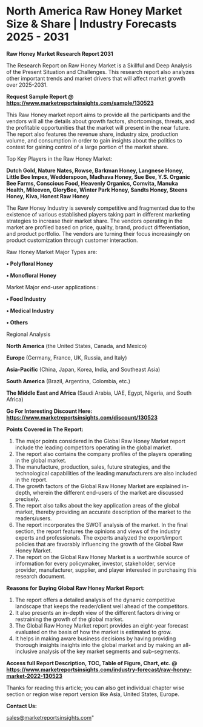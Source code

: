# North America Raw Honey Market Size & Share | Industry Forecasts 2025 - 2031

<strong>Raw Honey Market Research Report 2031</strong>

The Research Report on Raw Honey Market is a Skillful and Deep Analysis of the Present Situation and Challenges. This research report also analyzes other important trends and market drivers that will affect market growth over 2025-2031.

<strong>Request Sample Report @ <a href=https://www.marketreportsinsights.com/sample/130523>https://www.marketreportsinsights.com/sample/130523</a></strong>

This Raw Honey market report aims to provide all the participants and the vendors will all the details about growth factors, shortcomings, threats, and the profitable opportunities that the market will present in the near future. The report also features the revenue share, industry size, production volume, and consumption in order to gain insights about the politics to contest for gaining control of a large portion of the market share.

Top Key Players in the Raw Honey Market:

<strong>Dutch Gold, Nature Nates, Rowse, Barkman Honey, Langnese Honey, Little Bee Impex, Wedderspoon, Madhava Honey, Sue Bee, Y.S. Organic Bee Farms, Conscious Food, Heavenly Organics, Comvita, Manuka Health, Mileeven, GloryBee, Winter Park Honey, Sandts Honey, Steens Honey, Kiva, Honest Raw Honey</strong>

The Raw Honey Industry is severely competitive and fragmented due to the existence of various established players taking part in different marketing strategies to increase their market share. The vendors operating in the market are profiled based on price, quality, brand, product differentiation, and product portfolio. The vendors are turning their focus increasingly on product customization through customer interaction.

Raw Honey Market Major Types are:

<strong>• Polyfloral Honey

• Monofloral Honey</strong>

Market Major end-user applications :

<strong>• Food Industry

• Medical Industry

• Others</strong>

Regional Analysis

</u><strong><b>North America</b></strong> (the United States, Canada, and Mexico)

<strong><b>Europe </b></strong>(Germany, France, UK, Russia, and Italy)

<strong><b>Asia-Pacific</b></strong> (China, Japan, Korea, India, and Southeast Asia)

<strong><b>South America</b></strong> (Brazil, Argentina, Colombia, etc.)

<strong><b>The Middle East and Africa</b></strong> (Saudi Arabia, UAE, Egypt, Nigeria, and South Africa)

<strong>Go For Interesting Discount Here: <a href=https://www.marketreportsinsights.com/discount/130523>https://www.marketreportsinsights.com/discount/130523</a></strong>

<strong>Points Covered in The Report:</strong>
<ol>
  <li>The major points considered in the Global Raw Honey Market report include the leading competitors operating in the global market.</li>
  <li>The report also contains the company profiles of the players operating in the global market.</li>
  <li>The manufacture, production, sales, future strategies, and the technological capabilities of the leading manufacturers are also included in the report.</li>
  <li>The growth factors of the Global Raw Honey Market are explained in-depth, wherein the different end-users of the market are discussed precisely.</li>
  <li>The report also talks about the key application areas of the global market, thereby providing an accurate description of the market to the readers/users.</li>
  <li>The report incorporates the SWOT analysis of the market. In the final section, the report features the opinions and views of the industry experts and professionals. The experts analyzed the export/import policies that are favorably influencing the growth of the Global Raw Honey Market.</li>
  <li>The report on the Global Raw Honey Market is a worthwhile source of information for every policymaker, investor, stakeholder, service provider, manufacturer, supplier, and player interested in purchasing this research document.</li>
</ol>
<strong>Reasons for Buying Global Raw Honey Market Report:</strong>

<ol>
  <li>The report offers a detailed analysis of the dynamic competitive landscape that keeps the reader/client well ahead of the competitors.</li>
  <li>It also presents an in-depth view of the different factors driving or restraining the growth of the global market.</li>
  <li>The Global Raw Honey Market report provides an eight-year forecast evaluated on the basis of how the market is estimated to grow.</li>
  <li>It helps in making aware business decisions by having providing thorough insights insights into the global market and by making an all-inclusive analysis of the key market segments and sub-segments.</li>
</ol>
<strong>Access full Report Description, TOC, Table of Figure, Chart, etc. @ <a href=https://www.marketreportsinsights.com/industry-forecast/raw-honey-market-2022-130523>https://www.marketreportsinsights.com/industry-forecast/raw-honey-market-2022-130523</a></strong>


Thanks for reading this article; you can also get individual chapter wise section or region wise report version like Asia, United States, Europe.

<strong>Contact Us:</strong>

sales@marketreportsinsights.com"
